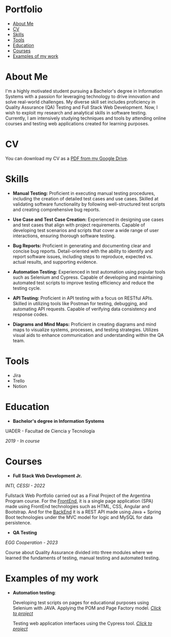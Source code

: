 # Portfolio
- [About Me](https://github.com/alvarodvc/Portfolio#about-me)
- [CV](https://github.com/alvarodvc/Portfolio?tab=readme-ov-file#cv)
- [Skills](https://github.com/alvarodvc/Portfolio?tab=readme-ov-file#skills)
- [Tools](https://github.com/alvarodvc/Portfolio?tab=readme-ov-file#tools)
- [Education](https://github.com/alvarodvc/Portfolio?tab=readme-ov-file#eduacation)
- [Courses](https://github.com/alvarodvc/Portfolio?tab=readme-ov-file#courses)
- [Examples of my work](https://github.com/alvarodvc/Portfolio?tab=readme-ov-file#examples-of-my-work)
# About Me
I'm a highly motivated student pursuing a Bachelor's degree in Information Systems with a passion for leveraging technology to drive innovation and solve real-world challenges. My diverse skill set includes proficiency in Quality Assurance (QA) Testing and Full Stack Web Development.
Now, I wish to exploit my research and analytical skills in software testing. Currently, I am intensively studying techniques and tools by attending online courses and testing web applications created for learning purposes.
# CV
You can download my CV as a [PDF from my Google Drive](https://drive.google.com/file/d/1NYPIikw1XE-eaQFwYjZJFlZU20YqvDWG/view?usp=sharing).
# Skills
- **Manual Testing:** Proficient in executing manual testing procedures, including the creation of detailed test cases and use cases. Skilled at validating software functionality by following well-structured test scripts and creating comprehensive bug reports.
   
- **Use Case and Test Case Creation:** Experienced in designing use cases and test cases that align with project requirements. Capable of developing test scenarios and scripts that cover a wide range of user interactions, ensuring thorough software testing.

- **Bug Reports:** Proficient in generating and documenting clear and concise bug reports. Detail-oriented with the ability to identify and report software issues, including steps to reproduce, expected vs. actual results, and supporting evidence.

- **Automation Testing:** Experienced in test automation using popular tools such as Selenium and Cypress. Capable of developing and maintaining automated test scripts to improve testing efficiency and reduce the testing cycle.

- **API Testing:** Proficient in API testing with a focus on RESTful APIs. Skilled in utilizing tools like Postman for testing, debugging, and automating API requests. Capable of verifying data consistency and response codes.

- **Diagrams and Mind Maps:** Proficient in creating diagrams and mind maps to visualize systems, processes, and testing strategies. Utilizes visual aids to enhance communication and understanding within the QA team.

# Tools 
- Jira
- Trello
- Notion
# Education
- __Bachelor's degree in Information Systems__

UADER - Facultad de Ciencia y Tecnología

*2019 - In course*

# Courses
- __Full Stack Web Development Jr.__

*INTI, CESSI - 2022*

Fullstack Web Portfolio carried out as a Final Project of the Argentina Program course. For the [FrontEnd](https://github.com/alvarodvc/FrontEnd-Portfolio), it is a single page application (SPA) made using FrontEnd technologies such as HTML, CSS, Angular and Bootstrap. And for the [BackEnd](https://github.com/alvarodvc/BackEnd-Portfolio) it is a REST API made using Java + Spring Boot technologies under the MVC model for logic and MySQL for data persistence.


- __QA Testing__

*EGG Cooperation - 2023*

Course about Quality Assurance divided into three modules where we learned the fundaments of testing, manual testing and automated testing.

# Examples of my work
  
- __Automation testing__:
  
   Developing test scripts on pages for educational purposes using Selenium with JAVA. Applying the POM and Page Factory model. [*Click to project*](https://github.com/alvarodvc/selenium-practice)

   Testing web application interfaces using the Cypress tool. [*Click to project*](https://github.com/alvarodvc/Cypress-practice)
